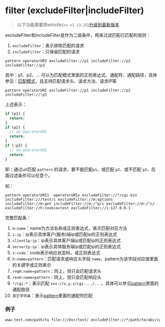 # filter (excludeFilter|includeFilter)
> 以下功能需要把whistle(`>= v1.13.25`)[升级到最新版本](../update.html)

excludeFilter和includeFilter是作为二级条件，用来过滤匹配已匹配的规则：

1. `excludeFilter`：表示排除匹配的请求
2. `includeFilter`：只保留匹配的请求

```
pattern operatorURI excludeFilter://p1 includeFilter://p2 includeFilter://p3
```
其中：p1、p2、... 可以为匹配模式里面的正则表达式、通配符、通配路径，具体参见：[匹配模式](../pattern.html)，且支持匹配请求头、请求方法、请求IP等

```
pattern operatorURI excludeFilter://p1 includeFilter://p2 includeFilter://!p3
```

上述表示：
```js
if (p1) {
  return;
}
if (p2) {
  // do operatorURI
  return;
}
if (!p3) {
  // do operatorURI
  return;
}

```
即：通过url匹配 `pattern` 的请求，要不能匹配`p1`、或匹配 `p2`、或不匹配 `p3`，后面过滤条件可以任意个。

如：
```
pattern operatorURI1  operatorURIx excludeFilter://*/cgi-bin includeFilter:///test/i excludeFilter://m:options includeFilter://m:get includeFilter://m:/^p/i excludeFilter://m:/^c/ excludeFilter://h:cookie=test excludeFilter://i:127.0.0.1
```

完整匹配条：

1. `m:name`：name为方法名称或正则表达式，表示匹配对应方法
2. `i:ip`：ip表示具体客户(服务)端ip或匹配ip的正则表达式
3. `clientIp:ip`：ip表示具体客户端ip或匹配ip的正则表达式
4. `serverIp:ip`：ip表示具体服务端ip或匹配ip的正则表达式
5. `s:code`：code表示响应状态码，或正则表达式
6. `h:name=pattern`：匹配请求或响应头字段 `name`，pattern为该字段对应值里面的关键字或正则表示
7. `reqH:name=pattern`：同上，但只会匹配请求头
8. `resH:name=pattern`：同上，但只会匹配响应头
9. `*/cgi-*`：表示匹配 `xxx://x.y.z/cgi-.../...`，具体可以参见[pattern](../pattern.html)里面的通配路径
9. `其它字符串`：表示[pattern](../pattern.html)里面的通配符匹配

### 例子
``` txt
www.test.com/path/to file:///Usr/test/ excludeFilter://*/path/to/abc/cgi-bin includeFilter://*/path/to/abc/
```

